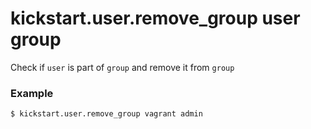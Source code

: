 # kickstart.user.remove_group user group
Check if `user` is part of `group` and remove it from `group`

### Example

```bash
$ kickstart.user.remove_group vagrant admin
```
